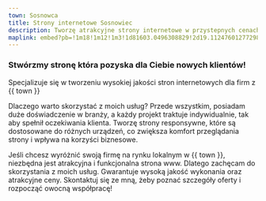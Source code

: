 ```yaml
---
town: Sosnowca
title: Strony internetowe Sosnowiec
description: Tworzę atrakcyjne strony internetowe w przystepnych cenach dla firm z Sosnowca. Zadzwoń do mnie +48 788 660 190
maplink: embed?pb=!1m18!1m12!1m3!1d81603.0496308829!2d19.112476012772987!3d50.27147914509691!2m3!1f0!2f0!3f0!3m2!1i1024!2i768!4f13.1!3m3!1m2!1s0x4716da99feda4b29%3A0xcb6c2aa12b6507db!2sSosnowiec!5e0!3m2!1spl!2spl!4v1682842076354!5m2!1spl!2spl
---
```



### Stwórzmy stronę która pozyska dla Ciebie nowych klientów!

Specjalizuje się w tworzeniu wysokiej jakości stron internetowych dla firm z {{ town }}

Dlaczego warto skorzystać z moich usług? Przede wszystkim, posiadam duże doświadczenie w branży, a każdy projekt traktuje indywidualnie, tak aby spełnił oczekiwania klienta. Tworzę strony responsywne, które są dostosowane do różnych urządzeń, co zwiększa komfort przeglądania strony i wpływa na korzyści biznesowe.

Jeśli chcesz wyróżnić swoją firmę na rynku lokalnym w {{ town }}, niezbędna jest atrakcyjna i funkcjonalna strona www. Dlatego zachęcam do skorzystania z moich usług. Gwarantuje wysoką jakość wykonania oraz atrakcyjne ceny. Skontaktuj się ze mną, żeby poznać szczegóły oferty i rozpocząć owocną współpracę!